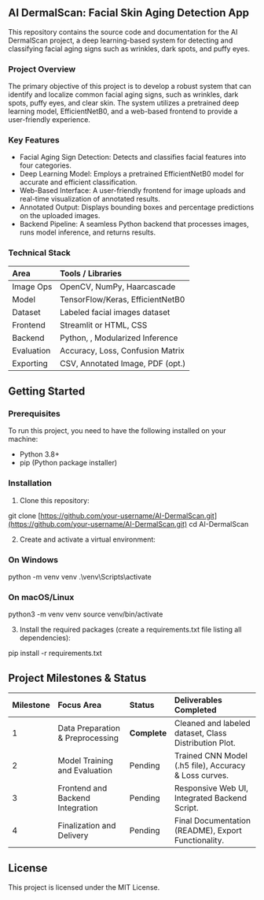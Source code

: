 ## AI DermalScan: Facial Skin Aging Detection App
This repository contains the source code and documentation for the AI DermalScan project, a deep learning-based system for detecting and classifying facial aging signs such as wrinkles, dark spots, and puffy eyes.

### Project Overview
The primary objective of this project is to develop a robust system that can identify and localize common facial aging signs, such as wrinkles, dark spots, puffy eyes, and clear skin. The system utilizes a pretrained deep learning model, EfficientNetB0, and a web-based frontend to provide a user-friendly experience.

### Key Features
* Facial Aging Sign Detection: Detects and classifies facial features into four categories.
* Deep Learning Model: Employs a pretrained EfficientNetB0 model for accurate and efficient classification.
* Web-Based Interface: A user-friendly frontend for image uploads and real-time visualization of annotated results.
* Annotated Output: Displays bounding boxes and percentage predictions on the uploaded images.
* Backend Pipeline: A seamless Python backend that processes images, runs model inference, and returns results.

### Technical Stack
| Area | Tools / Libraries |
| :--- | :--- |
| Image Ops | OpenCV, NumPy, Haarcascade |
| Model | TensorFlow/Keras, EfficientNetB0 |
| Dataset | Labeled facial images dataset |
| Frontend | Streamlit or HTML, CSS |
| Backend | Python, , Modularized Inference |
| Evaluation | Accuracy, Loss, Confusion Matrix |
| Exporting | CSV, Annotated Image, PDF (opt.) |

## Getting Started
### Prerequisites
To run this project, you need to have the following installed on your machine:

* Python 3.8+
* pip (Python package installer)

### Installation
1. Clone this repository:

git clone [https://github.com/your-username/AI-DermalScan.git](https://github.com/your-username/AI-DermalScan.git)
cd AI-DermalScan

2. Create and activate a virtual environment:

### On Windows
python -m venv venv
.\venv\Scripts\activate

### On macOS/Linux
python3 -m venv venv
source venv/bin/activate


3. Install the required packages (create a requirements.txt file listing all dependencies):

pip install -r requirements.txt


## Project Milestones & Status
|Milestone | Focus Area | Status | Deliverables Completed |
| :--- | :--- | :--- | :--- |
| 1 | Data Preparation & Preprocessing | **Complete** | Cleaned and labeled dataset, Class Distribution Plot. |
| 2 | Model Training and Evaluation | Pending | Trained CNN Model (.h5 file), Accuracy & Loss curves. |
| 3 | Frontend and Backend Integration | Pending | Responsive Web UI, Integrated Backend Script.|
| 4 | Finalization and Delivery | Pending | Final Documentation (README), Export Functionality. |

## License
This project is licensed under the MIT License.
